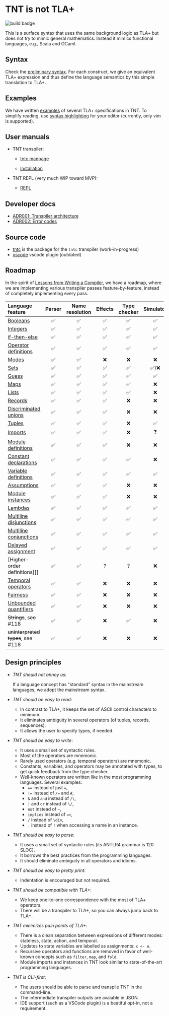 # TNT is not TLA+

![build badge](https://github.com/informalsystems/tnt/actions/workflows/main.yml/badge.svg)

This is a surface syntax that uses the same background logic as TLA+ but does
not try to mimic general mathematics. Instead it mimics functional languages,
e.g., Scala and OCaml.

## Syntax

Check the [preliminary syntax](./doc/lang.md). For each construct, we give
an equivalent TLA+ expression and thus define the language semantics by
this simple translation to TLA+.

## Examples

We have written [examples](./examples) of several TLA+ specifications in TNT.
To simplify reading, use [syntax highlighting](./editor-plugins) for your
editor (currently, only vim is supported).

## User manuals

 - TNT transpiler:
   - [tntc manpage](./doc/tntc.md)

   - [Installation](./tntc/README.md)

 - TNT REPL (very much WIP toward MVP):
   - [REPL](./doc/repl.md)

## Developer docs

 - [ADR001: Transpiler architecture](./doc/adr001-transpiler-architecture.md)
 - [ADR002: Error codes](./doc/adr002-errors.md)

## Source code

 - [tntc](./tntc) is the package for the `tntc` transpiler (work-in-progress)
 - [vscode](./vscode) vscode plugin (outdated)

## Roadmap

In the spirit of [Lessons from Writing a Compiler][], we have a roadmap, where
we are implementing various transpiler passes feature-by-feature, instead of
completely implementing every pass.

| Language feature                  | Parser             | Name resolution    | Effects            | Type checker       | Simulator          | To-Apalache | Tutorials |
| :---------------                  | :----:             | :-------------:    | :-----:            | :----------:       | :-------:          | :---------: | :-------: |
| [Booleans][]                      | :white_check_mark: | :white_check_mark: | :white_check_mark: | :white_check_mark: | :white_check_mark: | :x:         | :x:       |
| [Integers][]                      | :white_check_mark: | :white_check_mark: | :white_check_mark: | :white_check_mark: | :white_check_mark: | :x:         | :x:       |
| [if-then-else][]                  | :white_check_mark: | :white_check_mark: | :white_check_mark: | :white_check_mark: | :white_check_mark: | :x:         | :x:       |
| [Operator definitions][]          | :white_check_mark: | :white_check_mark: | :white_check_mark: | :white_check_mark: | :white_check_mark: | :x:         | :x:       |
| [Modes][]                         | :white_check_mark: | :white_check_mark: | :x:                | :x:                | :x:                | :x:         | :x:       |
| [Sets][]                          | :white_check_mark: | :white_check_mark: | :white_check_mark: | :white_check_mark: | :white_check_mark:/:x: | :x:     | :x:       |
| [Guess][]                         | :white_check_mark: | :white_check_mark: | :white_check_mark: | :white_check_mark: | :white_check_mark: | :x:         | :x:       |
| [Maps][]                          | :white_check_mark: | :white_check_mark: | :white_check_mark: | :white_check_mark: | :x:                | :x:         | :x:       |
| [Lists][]                         | :white_check_mark: | :white_check_mark: | :white_check_mark: | :white_check_mark: | :x:                | :x:         | :x:       |
| [Records][]                       | :white_check_mark: | :white_check_mark: | :white_check_mark: | :x:                | :x:                | :x:         | :x:       |
| [Discriminated unions][]          | :white_check_mark: | :white_check_mark: | :white_check_mark: | :x:                | :x:                | :x:         | :x:       |
| [Tuples][]                        | :white_check_mark: | :white_check_mark: | :white_check_mark: | :x:                | :white_check_mark: | :x:         | :x:       |
| [Imports][]                       | :white_check_mark: | :white_check_mark: | :white_check_mark: | :x:                | :question:         | :x:         | :x:       |
| [Module definitions][]            | :white_check_mark: | :white_check_mark: | :white_check_mark: | :x:                | :x:                | :x:         | :x:       |
| [Constant declarations][]         | :white_check_mark: | :white_check_mark: | :white_check_mark: | :white_check_mark: | :x:                | :x:         | :x:       |
| [Variable definitions][]          | :white_check_mark: | :white_check_mark: | :white_check_mark: | :white_check_mark: | :white_check_mark: | :x:         | :x:       |
| [Assumptions][]                   | :white_check_mark: | :white_check_mark: | :white_check_mark: | :x:                | :x:                | :x:         | :x:       |
| [Module instances][]              | :white_check_mark: | :white_check_mark: | :white_check_mark: | :x:                | :x:                | :x:         | :x:       |
| [Lambdas][]                       | :white_check_mark: | :white_check_mark: | :white_check_mark: | :white_check_mark: | :white_check_mark: | :x:         | :x:       |
| [Multiline disjunctions][]        | :white_check_mark: | :white_check_mark: | :white_check_mark: | :white_check_mark: | :white_check_mark: | :x:         | :x:       |
| [Multiline conjunctions][]        | :white_check_mark: | :white_check_mark: | :white_check_mark: | :white_check_mark: | :white_check_mark: | :x:         | :x:       |
| [Delayed assignment][]            | :white_check_mark: | :white_check_mark: | :white_check_mark: | :white_check_mark: | :white_check_mark: | :x:         | :x:       |
| [Higher-order definitions][]      | :white_check_mark: | :white_check_mark: | ?                  | ?                  | :x:                | :x:         | :x:       |
| [Temporal operators][]            | :white_check_mark: | :white_check_mark: | :x:                | :x:                | :x:                | :x:         | :x:       |
| [Fairness][]                      | :white_check_mark: | :white_check_mark: | :x:                | :x:                | :x:                | :x:         | :x:       |
| [Unbounded quantifiers][]         | :white_check_mark: | :white_check_mark: | :x:                | :x:                | :x:                | :x:         | :x:       |
| ~~Strings~~, see #118             | :white_check_mark: | :white_check_mark: | :x:                | :white_check_mark: | :x:                | :x:         | :x:       |
| ~~uninterpreted types~~, see #118 | :white_check_mark: | :white_check_mark: | :x:                | :x:                | :x:                | :x:         | :x:       |

## Design principles

 - *TNT should not annoy us*:

   If a language concept has "standard" syntax in the mainstream languages,
   we adopt the mainstream syntax.

 - *TNT should be easy to read*:
    - In contrast to TLA+, it keeps the set of ASCII control characters to minimum.
    - It eliminates ambiguity in several operators (of tuples, records, sequences).
    - It allows the user to specify types, if needed.

 - *TNT should be easy to write*:
    - It uses a small set of syntactic rules.
    - Most of the operators are mnemonic.
    - Rarely used operators (e.g. temporal operators) are mnemonic.
    - Constants, variables, and operators may be annotated with types,
      to get quick feedback from the type checker.
    - Well-known operators are written like in the most programming languages.
      Several examples:
        * `==` instead of just `=`,
        * `!=` instead of `/=` and `#`,
        * `&` and `and` instead of `/\`,
        * `|` and `or` instead of `\/`,
        * `not` instead of `~`,
        * `implies` instead of `=>`,
        * `/` instead of `\div`,
        * `.` instead of `!` when accessing a name in an instance.

 - *TNT should be easy to parse*: 
    - It uses a small set of syntactic rules (its ANTLR4 grammar is 120 SLOC).
    - It borrows the best practices from the programming languages.
    - It should eliminate ambiguity in all operators and idioms.

 - *TNT should be easy to pretty print*: 
    - Indentation is encouraged but not required.

 - *TNT should be compatible with TLA+*:
    - We keep one-to-one correspondence with the most of TLA+ operators.
    - There will be a transpiler to TLA+, so you can always jump back to TLA+.

 - *TNT minimizes pain points of TLA+*:
    - There is a clean separation between expressions of different modes:
        stateless, state, action, and temporal.
    - Updates to state variables are labelled as assignments: `x <- e`.
    - Recursive operators and functions are removed in favor of
      well-known concepts such as `filter`, `map`, and `fold`.
    - Module imports and instances in TNT look similar to state-of-the-art
      programming languages.

 - *TNT is CLI-first*:
    - The users should be able to parse and transpile TNT in the command-line.
    - The intermediate transpiler outputs are avaiable in JSON.
    - IDE support (such as a VSCode plugin) is a beatiful opt-in, not a requirement.

[Lessons from Writing a Compiler]: https://borretti.me/article/lessons-writing-compiler
[Imports]: ./doc/lang.md#imports-1
[Module definitions]: ./doc/lang.md#module-definition
[Constant declarations]: ./doc/lang.md#constant-declarations
[Assumptions]: ./doc/lang.md#assumptions
[Variable definitions]: ./doc/lang.md#variable-definitions
[Operator definitions]: ./doc/lang.md#variable-definitions
[Module instances]: ./doc/lang.md#module-instances
[Lambdas]: ./doc/lang.md#lambdas-aka-anonymous-operators
[Booleans]: ./doc/lang.md#boolean-operators-and-equality
[Integers]: ./doc/lang.md#integers
[Sets]: ./doc/lang.md#sets
[Lists]: ./doc/lang.md#lists-aka-sequences
[Multiline disjunctions]: ./doc/lang.md#multiline-disjunctions
[Multiline conjunctions]: ./doc/lang.md#multiline-conjunctions
[if-then-else]: ./doc/lang.md#condition
[Guess]: ./doc/lang.md#existential-quantifier-and-non-deterministic-choice
[Maps]: ./doc/lang.md#maps-aka-functions
[Records]: ./doc/lang.md#records
[Discriminated unions]: ./doc/lang.md#discriminated-unions
[Tuples]: ./doc/lang.md#tuples
[Delayed assignment]: ./doc/lang.md#delayed-assignment
[Temporal operators]: ./doc/lang.md#temporal-operators
[Fairness]: ./doc/lang.md#fairness
[Unbounded quantifiers]: ./doc/lang.md#unbounded-quantifiers
[Modes]: ./doc/lang.md#modes
